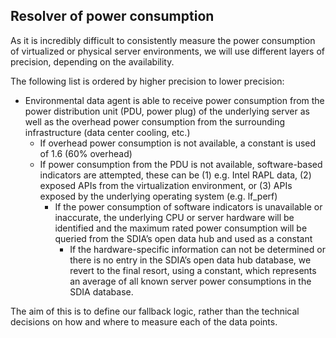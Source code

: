 ## Resolver of power consumption

As it is incredibly difficult to consistently measure the power consumption of virtualized or physical server environments, we will use different layers of precision, depending on the availability.

The following list is ordered by higher precision to lower precision:

- Environmental data agent is able to receive power consumption from the power distribution unit (PDU, power plug) of the underlying server as well as the overhead power consumption from the surrounding infrastructure (data center cooling, etc.)
    - If overhead power consumption is not available, a constant is used of 1.6 (60% overhead)
    - If power consumption from the PDU is not available, software-based indicators are attempted, these can be (1) e.g. Intel RAPL data, (2) exposed APIs from the virtualization environment, or (3) APIs exposed by the underlying operating system (e.g. lf_perf)
        - If the power consumption of software indicators is unavailable or inaccurate, the underlying CPU or server hardware will be identified and the maximum rated power consumption will be queried from the SDIA’s open data hub and used as a constant
            - If the hardware-specific information can not be determined or there is no entry in the SDIA’s open data hub database, we revert to the final resort, using a constant, which represents an average of all known server power consumptions in the SDIA database.

The aim of this is to define our fallback logic, rather than the technical decisions on how and where to measure each of the data points.
